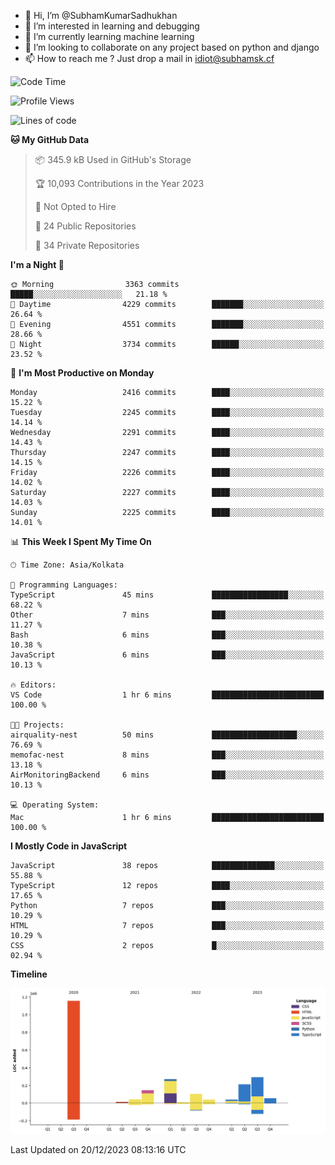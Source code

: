 - 👋 Hi, I’m @SubhamKumarSadhukhan
- 👀 I’m interested in learning and debugging
- 🌱 I’m currently learning machine learning
- 💞️ I’m looking to collaborate on any project based on python and django
- 📫 How to reach me ?
      Just drop a mail in idiot@subhamsk.cf

<!---
SubhamKumarSadhukhan/SubhamKumarSadhukhan is a ✨ special ✨ repository because its `README.md` (this file) appears on your GitHub profile.
You can click the Preview link to take a look at your changes.
--->


<!--START_SECTION:waka-->
![Code Time](http://img.shields.io/badge/Code%20Time-1%2C762%20hrs%2045%20mins-blue)

![Profile Views](http://img.shields.io/badge/Profile%20Views-0-blue)

![Lines of code](https://img.shields.io/badge/From%20Hello%20World%20I%27ve%20Written-2.4%20million%20lines%20of%20code-blue)

**🐱 My GitHub Data** 

> 📦 345.9 kB Used in GitHub's Storage 
 > 
> 🏆 10,093 Contributions in the Year 2023
 > 
> 🚫 Not Opted to Hire
 > 
> 📜 24 Public Repositories 
 > 
> 🔑 34 Private Repositories 
 > 
**I'm a Night 🦉** 

```text
🌞 Morning                3363 commits        █████░░░░░░░░░░░░░░░░░░░░   21.18 % 
🌆 Daytime                4229 commits        ███████░░░░░░░░░░░░░░░░░░   26.64 % 
🌃 Evening                4551 commits        ███████░░░░░░░░░░░░░░░░░░   28.66 % 
🌙 Night                  3734 commits        ██████░░░░░░░░░░░░░░░░░░░   23.52 % 
```
📅 **I'm Most Productive on Monday** 

```text
Monday                   2416 commits        ████░░░░░░░░░░░░░░░░░░░░░   15.22 % 
Tuesday                  2245 commits        ████░░░░░░░░░░░░░░░░░░░░░   14.14 % 
Wednesday                2291 commits        ████░░░░░░░░░░░░░░░░░░░░░   14.43 % 
Thursday                 2247 commits        ████░░░░░░░░░░░░░░░░░░░░░   14.15 % 
Friday                   2226 commits        ████░░░░░░░░░░░░░░░░░░░░░   14.02 % 
Saturday                 2227 commits        ████░░░░░░░░░░░░░░░░░░░░░   14.03 % 
Sunday                   2225 commits        ████░░░░░░░░░░░░░░░░░░░░░   14.01 % 
```


📊 **This Week I Spent My Time On** 

```text
🕑︎ Time Zone: Asia/Kolkata

💬 Programming Languages: 
TypeScript               45 mins             █████████████████░░░░░░░░   68.22 % 
Other                    7 mins              ███░░░░░░░░░░░░░░░░░░░░░░   11.27 % 
Bash                     6 mins              ███░░░░░░░░░░░░░░░░░░░░░░   10.38 % 
JavaScript               6 mins              ███░░░░░░░░░░░░░░░░░░░░░░   10.13 % 

🔥 Editors: 
VS Code                  1 hr 6 mins         █████████████████████████   100.00 % 

🐱‍💻 Projects: 
airquality-nest          50 mins             ███████████████████░░░░░░   76.69 % 
memofac-nest             8 mins              ███░░░░░░░░░░░░░░░░░░░░░░   13.18 % 
AirMonitoringBackend     6 mins              ███░░░░░░░░░░░░░░░░░░░░░░   10.13 % 

💻 Operating System: 
Mac                      1 hr 6 mins         █████████████████████████   100.00 % 
```

**I Mostly Code in JavaScript** 

```text
JavaScript               38 repos            ██████████████░░░░░░░░░░░   55.88 % 
TypeScript               12 repos            ████░░░░░░░░░░░░░░░░░░░░░   17.65 % 
Python                   7 repos             ███░░░░░░░░░░░░░░░░░░░░░░   10.29 % 
HTML                     7 repos             ███░░░░░░░░░░░░░░░░░░░░░░   10.29 % 
CSS                      2 repos             █░░░░░░░░░░░░░░░░░░░░░░░░   02.94 % 
```



**Timeline**

![Lines of Code chart](https://raw.githubusercontent.com/SubhamKumarSadhukhan/SubhamKumarSadhukhan/main/assets/bar_graph.png)


 Last Updated on 20/12/2023 08:13:16 UTC
<!--END_SECTION:waka-->

